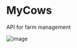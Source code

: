 # MyCows
API for farm management

![image](https://github.com/Marcostbo/MyCows/assets/42622686/d38cb65c-5e51-47ca-a9fa-85fec192f161)

